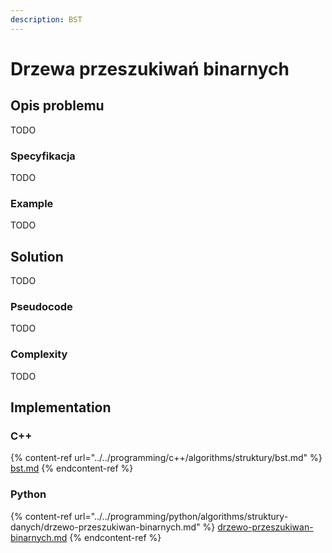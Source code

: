 ```yaml
---
description: BST
---
```


# Drzewa przeszukiwań binarnych

## Opis problemu

TODO

### Specyfikacja

TODO

### Example

TODO

## Solution

TODO

### Pseudocode

TODO

### Complexity

TODO

## Implementation

### C++

{% content-ref url="../../programming/c++/algorithms/struktury/bst.md" %}
[bst.md](../../programming/c++/algorithms/struktury/bst.md)
{% endcontent-ref %}

### Python

{% content-ref url="../../programming/python/algorithms/struktury-danych/drzewo-przeszukiwan-binarnych.md" %}
[drzewo-przeszukiwan-binarnych.md](../../programming/python/algorithms/struktury-danych/drzewo-przeszukiwan-binarnych.md)
{% endcontent-ref %}
